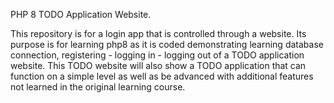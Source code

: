 PHP 8 TODO Application Website.

This repository is for a login app that is controlled through a website. Its purpose is for learning php8 as it is coded demonstrating learning database connection, registering - logging in - logging out of a TODO application website. This TODO website will also show a TODO application that can function on a simple level as well as be advanced with additional features not learned in the original learning course.
